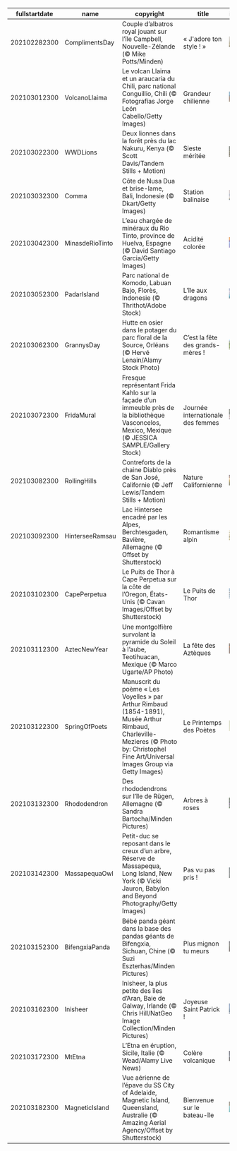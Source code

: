 |fullstartdate|name|copyright|title|image|
|--|--|--|--|--|
202102282300|ComplimentsDay|Couple d’albatros royal jouant sur l’île Campbell, Nouvelle-Zélande (© Mike Potts/Minden)|« J'adore ton style ! »|![](/fr-FR/2021/03/202102282300ComplimentsDay.jpg)|
202103012300|VolcanoLlaima|Le volcan Llaima et un araucaria du Chili, parc national Conguillio, Chili (© Fotografías Jorge León Cabello/Getty Images)|Grandeur chilienne|![](/fr-FR/2021/03/202103012300VolcanoLlaima.jpg)|
202103022300|WWDLions|Deux lionnes dans la forêt près du lac Nakuru, Kenya (© Scott Davis/Tandem Stills + Motion)|Sieste méritée|![](/fr-FR/2021/03/202103022300WWDLions.jpg)|
202103032300|Comma|Côte de Nusa Dua et brise-lame, Bali, Indonesie (© Dkart/Getty Images)|Station balinaise|![](/fr-FR/2021/03/202103032300Comma.jpg)|
202103042300|MinasdeRioTinto|L’eau chargée de minéraux du Rio Tinto, province de Huelva, Espagne (© David Santiago Garcia/Getty Images)|Acidité colorée|![](/fr-FR/2021/03/202103042300MinasdeRioTinto.jpg)|
202103052300|PadarIsland|Parc national de Komodo, Labuan Bajo, Florès, Indonesie (© Thrithot/Adobe Stock)|L’île aux dragons|![](/fr-FR/2021/03/202103052300PadarIsland.jpg)|
202103062300|GrannysDay|Hutte en osier dans le potager du parc floral de la Source, Orléans (© Hervé Lenain/Alamy Stock Photo)|C’est la fête des grands-mères !|![](/fr-FR/2021/03/202103062300GrannysDay.jpg)|
202103072300|FridaMural|Fresque représentant Frida Kahlo sur la façade d’un immeuble près de la bibliothèque Vasconcelos, Mexico, Mexique (© JESSICA SAMPLE/Gallery Stock)|Journée internationale des femmes|![](/fr-FR/2021/03/202103072300FridaMural.jpg)|
202103082300|RollingHills|Contreforts de la chaine Diablo près de San José, Californie (© Jeff Lewis/Tandem Stills + Motion)|Nature Californienne|![](/fr-FR/2021/03/202103082300RollingHills.jpg)|
202103092300|HinterseeRamsau|Lac Hintersee encadré par les Alpes, Berchtesgaden, Bavière, Allemagne (© Offset by Shutterstock)|Romantisme alpin|![](/fr-FR/2021/03/202103092300HinterseeRamsau.jpg)|
202103102300|CapePerpetua|Le Puits de Thor à Cape Perpetua sur la côte de l’Oregon, États-Unis (© Cavan Images/Offset by Shutterstock)|Le Puits de Thor|![](/fr-FR/2021/03/202103102300CapePerpetua.jpg)|
202103112300|AztecNewYear|Une montgolfière survolant la pyramide du Soleil à l’aube, Teotihuacan, Mexique (© Marco Ugarte/AP Photo)|La fête des Aztèques|![](/fr-FR/2021/03/202103112300AztecNewYear.jpg)|
202103122300|SpringOfPoets|Manuscrit du poème « Les Voyelles » par Arthur Rimbaud (1854-1891),  Musée Arthur Rimbaud, Charleville-Mezieres (© Photo by: Christophel Fine Art/Universal Images Group via Getty Images)|Le Printemps des Poètes|![](/fr-FR/2021/03/202103122300SpringOfPoets.jpg)|
202103132300|Rhododendron|Des rhododendrons sur l’île de Rügen, Allemagne (© Sandra Bartocha/Minden Pictures)|Arbres à roses|![](/fr-FR/2021/03/202103132300Rhododendron.jpg)|
202103142300|MassapequaOwl|Petit-duc se reposant dans le creux d’un arbre,  Réserve de Massapequa, Long Island, New York (© Vicki Jauron, Babylon and Beyond Photography/Getty Images)|Pas vu pas pris !|![](/fr-FR/2021/03/202103142300MassapequaOwl.jpg)|
202103152300|BifengxiaPanda|Bébé panda géant dans la base des pandas géants de Bifengxia, Sichuan, Chine (© Suzi Eszterhas/Minden Pictures)|Plus mignon tu meurs|![](/fr-FR/2021/03/202103152300BifengxiaPanda.jpg)|
202103162300|Inisheer|Inisheer, la plus petite des îles d’Aran, Baie de Galway, Irlande (© Chris Hill/NatGeo Image Collection/Minden Pictures)|Joyeuse Saint Patrick !|![](/fr-FR/2021/03/202103162300Inisheer.jpg)|
202103172300|MtEtna|L’Etna en éruption, Sicile, Italie (© Wead/Alamy Live News)|Colère volcanique|![](/fr-FR/2021/03/202103172300MtEtna.jpg)|
202103182300|MagneticIsland|Vue aérienne de l’épave du SS City of Adelaide, Magnetic Island, Queensland, Australie (© Amazing Aerial Agency/Offset by Shutterstock)|Bienvenue sur le bateau-île|![](/fr-FR/2021/03/202103182300MagneticIsland.jpg)|

